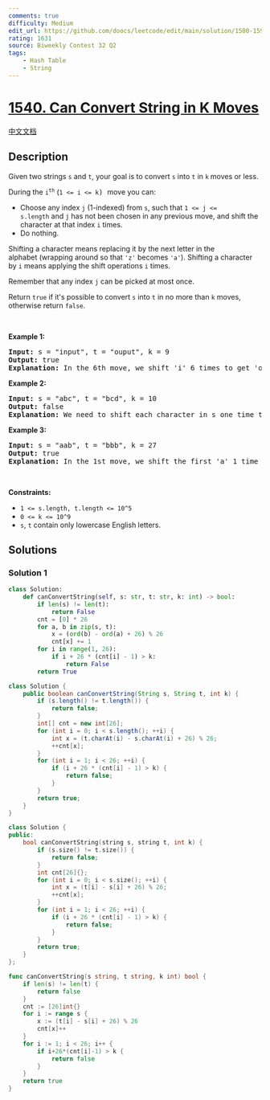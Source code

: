 ```yaml
---
comments: true
difficulty: Medium
edit_url: https://github.com/doocs/leetcode/edit/main/solution/1500-1599/1540.Can%20Convert%20String%20in%20K%20Moves/README_EN.md
rating: 1631
source: Biweekly Contest 32 Q2
tags:
    - Hash Table
    - String
---
```


<!-- problem:start -->

# [1540. Can Convert String in K Moves](https://leetcode.com/problems/can-convert-string-in-k-moves)

[中文文档](/solution/1500-1599/1540.Can%20Convert%20String%20in%20K%20Moves/README.md)

## Description

<p>Given two strings&nbsp;<code>s</code>&nbsp;and&nbsp;<code>t</code>, your goal is to convert&nbsp;<code>s</code>&nbsp;into&nbsp;<code>t</code>&nbsp;in&nbsp;<code>k</code><strong>&nbsp;</strong>moves or less.</p>

<p>During the&nbsp;<code>i<sup>th</sup></code>&nbsp;(<font face="monospace"><code>1 &lt;= i &lt;= k</code>)&nbsp;</font>move you can:</p>

<ul>
	<li>Choose any index&nbsp;<code>j</code>&nbsp;(1-indexed) from&nbsp;<code>s</code>, such that&nbsp;<code>1 &lt;= j &lt;= s.length</code>&nbsp;and <code>j</code>&nbsp;has not been chosen in any previous move,&nbsp;and shift the character at that index&nbsp;<code>i</code>&nbsp;times.</li>
	<li>Do nothing.</li>
</ul>

<p>Shifting a character means replacing it by the next letter in the alphabet&nbsp;(wrapping around so that&nbsp;<code>&#39;z&#39;</code>&nbsp;becomes&nbsp;<code>&#39;a&#39;</code>). Shifting a character by&nbsp;<code>i</code>&nbsp;means applying the shift operations&nbsp;<code>i</code>&nbsp;times.</p>

<p>Remember that any index&nbsp;<code>j</code>&nbsp;can be picked at most once.</p>

<p>Return&nbsp;<code>true</code>&nbsp;if it&#39;s possible to convert&nbsp;<code>s</code>&nbsp;into&nbsp;<code>t</code>&nbsp;in no more than&nbsp;<code>k</code>&nbsp;moves, otherwise return&nbsp;<code>false</code>.</p>

<p>&nbsp;</p>
<p><strong class="example">Example 1:</strong></p>

<pre>
<strong>Input:</strong> s = &quot;input&quot;, t = &quot;ouput&quot;, k = 9
<strong>Output:</strong> true
<b>Explanation: </b>In the 6th move, we shift &#39;i&#39; 6 times to get &#39;o&#39;. And in the 7th move we shift &#39;n&#39; to get &#39;u&#39;.
</pre>

<p><strong class="example">Example 2:</strong></p>

<pre>
<strong>Input:</strong> s = &quot;abc&quot;, t = &quot;bcd&quot;, k = 10
<strong>Output:</strong> false
<strong>Explanation: </strong>We need to shift each character in s one time to convert it into t. We can shift &#39;a&#39; to &#39;b&#39; during the 1st move. However, there is no way to shift the other characters in the remaining moves to obtain t from s.
</pre>

<p><strong class="example">Example 3:</strong></p>

<pre>
<strong>Input:</strong> s = &quot;aab&quot;, t = &quot;bbb&quot;, k = 27
<strong>Output:</strong> true
<b>Explanation: </b>In the 1st move, we shift the first &#39;a&#39; 1 time to get &#39;b&#39;. In the 27th move, we shift the second &#39;a&#39; 27 times to get &#39;b&#39;.
</pre>

<p>&nbsp;</p>
<p><strong>Constraints:</strong></p>

<ul>
	<li><code>1 &lt;= s.length, t.length &lt;= 10^5</code></li>
	<li><code>0 &lt;= k &lt;= 10^9</code></li>
	<li><code>s</code>, <code>t</code> contain&nbsp;only lowercase English letters.</li>
</ul>

## Solutions

<!-- solution:start -->

### Solution 1

<!-- tabs:start -->

```python
class Solution:
    def canConvertString(self, s: str, t: str, k: int) -> bool:
        if len(s) != len(t):
            return False
        cnt = [0] * 26
        for a, b in zip(s, t):
            x = (ord(b) - ord(a) + 26) % 26
            cnt[x] += 1
        for i in range(1, 26):
            if i + 26 * (cnt[i] - 1) > k:
                return False
        return True
```

```java
class Solution {
    public boolean canConvertString(String s, String t, int k) {
        if (s.length() != t.length()) {
            return false;
        }
        int[] cnt = new int[26];
        for (int i = 0; i < s.length(); ++i) {
            int x = (t.charAt(i) - s.charAt(i) + 26) % 26;
            ++cnt[x];
        }
        for (int i = 1; i < 26; ++i) {
            if (i + 26 * (cnt[i] - 1) > k) {
                return false;
            }
        }
        return true;
    }
}
```

```cpp
class Solution {
public:
    bool canConvertString(string s, string t, int k) {
        if (s.size() != t.size()) {
            return false;
        }
        int cnt[26]{};
        for (int i = 0; i < s.size(); ++i) {
            int x = (t[i] - s[i] + 26) % 26;
            ++cnt[x];
        }
        for (int i = 1; i < 26; ++i) {
            if (i + 26 * (cnt[i] - 1) > k) {
                return false;
            }
        }
        return true;
    }
};
```

```go
func canConvertString(s string, t string, k int) bool {
	if len(s) != len(t) {
		return false
	}
	cnt := [26]int{}
	for i := range s {
		x := (t[i] - s[i] + 26) % 26
		cnt[x]++
	}
	for i := 1; i < 26; i++ {
		if i+26*(cnt[i]-1) > k {
			return false
		}
	}
	return true
}
```

<!-- tabs:end -->

<!-- solution:end -->

<!-- problem:end -->
